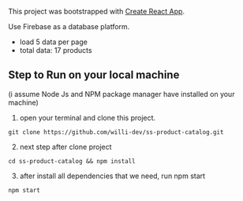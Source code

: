 This project was bootstrapped with [Create React App](https://github.com/facebookincubator/create-react-app).

Use Firebase as a database platform. 
- load 5 data per page 
- total data: 17 products


## Step to Run on your local machine
(i assume Node Js and NPM package manager have installed on your machine)
1. open your terminal and clone this project. 

```
git clone https://github.com/willi-dev/ss-product-catalog.git
```

2. next step after clone project

```
cd ss-product-catalog && npm install
```

3. after install all dependencies that we need, run npm start

```
npm start
```
